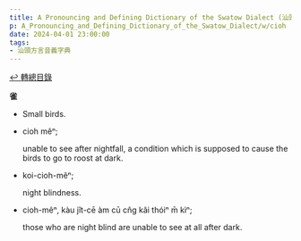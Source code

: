 ```yaml
---
title: A Pronouncing and Defining Dictionary of the Swatow Dialect (汕頭方言音義字典) / cioh
p: A_Pronouncing_and_Defining_Dictionary_of_the_Swatow_Dialect/w/cioh
date: 2024-04-01 23:00:00
tags: 
- 汕頭方言音義字典
---
```


[↩️ 轉總目錄](/A_Pronouncing_and_Defining_Dictionary_of_the_Swatow_Dialect)


**雀**
- Small birds.

- cioh mêⁿ;

  unable to see after nightfall, a condition which is supposed to cause the birds to go to roost at dark.

- koi-cioh-mêⁿ;

  night blindness.

- cioh-mêⁿ, kàu jît-cē àm cū cn̂g kâi thóiⁿ m̄ kìⁿ;

  those who are night blind are unable to see at all after dark.